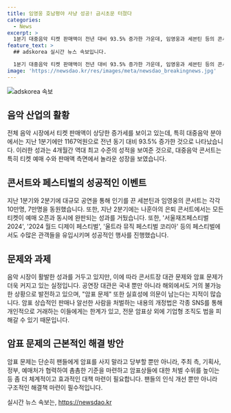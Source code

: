 ```yaml
---
title: 임영웅 호남평야 사냥 성공! 금시초문 터졌다
categories:
  - News
excerpt: >
  1분기 대중음악 티켓 판매액이 전년 대비 93.5% 증가한 가운데, 임영웅과 세븐틴 등의 콘서트가 흥행을 이루며 이슈를 더하고 있다. 한편 2분기의 페스티벌 열풍도 계속되고 있으나, 공연장 대관과 암표 문제 등이 숙제로 남아있는 상황이다. 암표 문제에 대한 실효성과 주최측, 기획사, 정부의 공동 노력이 필요하며, 공연장 대관 문제도 해결이 어려운 실정이다.
feature_text: >
  ## adskorea 실시간 뉴스 속보입니다.

  1분기 대중음악 티켓 판매액이 전년 대비 93.5% 증가한 가운데, 임영웅과 세븐틴 등의 콘서트가 흥행을 이루며 이슈를 더하고 있다. 한편 2분기의 페스티벌 열풍도 계속되고 있으나, 공연장 대관과 암표 문제 등이 숙제로 남아있는 상황이다. 암표 문제에 대한 실효성과 주최측, 기획사, 정부의 공동 노력이 필요하며, 공연장 대관 문제도 해결이 어려운 실정이다.
image: 'https://newsdao.kr/res/images/meta/newsdao_breakingnews.jpg'
---
```


<p><img src="https://newsdao.kr/res/images/meta/newsdao_breakingnews.jpg" alt="adskorea 속보" /></p>

<h2 data-ke-size="size26">음악 산업의 활황</h2>

<p>전체 음악 시장에서 티켓 판매액이 상당한 증가세를 보이고 있는데, 특히 대중음악 분야에서는 지난 1분기에만 1167억원으로 전년 동기 대비 93.5% 증가한 것으로 나타났습니다. 이러한 성과는 4개월간 역대 최고 수준의 성적을 보여준 것으로, 대중음악 콘서트는 특히 티켓 예매 수와 판매액 측면에서 놀라운 성장을 보였습니다.</p>

<p data-ke-size="size16"></p>

<h2 data-ke-size="size26">콘서트와 페스티벌의 성공적인 이벤트</h2>

<p>지난 1분기와 2분기에 대규모 공연을 통해 인기를 끈 세븐틴과 임영웅의 콘서트는 각각 10만명, 7만명을 동원했습니다. 또한, 지난 2분기에는 나훈아의 은퇴 콘서트에서는 모든 티켓이 예매 오픈과 동시에 완판되는 성과를 거뒀습니다. 또한, '서울재즈페스티벌 2024', '2024 월드 디제이 페스티벌', '울트라 뮤직 페스티벌 코리아' 등의 페스티벌에서도 수많은 관객들을 유입시키며 성공적인 행사를 진행했습니다.</p>

<p data-ke-size="size16"></p>

<h2 data-ke-size="size26">문제와 과제</h2>

<p>음악 시장이 활발한 성과를 거두고 있지만, 이에 따라 콘서트장 대관 문제와 암표 문제가 더욱 커지고 있는 실정입니다. 공연장 대관은 국내 뿐만 아니라 해외에서도 거의 불가능한 상황으로 발전하고 있으며, "암표 문제" 또한 실효성에 의문이 남는다는 지적이 많습니다. 암표 상습적인 판매나 알선한 사람을 처벌하는 내용의 개정법은 각종 SNS를 통해 개인적으로 거래하는 이들에게는 한계가 있고, 전문 암표상 외에 기업형 조직도 법을 피해갈 수 있기 때문입니다.</p>

<p data-ke-size="size16"></p>

<h2 data-ke-size="size26">암표 문제의 근본적인 해결 방안</h2>

<p>암표 문제는 단순히 팬들에게 암표를 사지 말라고 당부할 뿐만 아니라, 주최 측, 기획사, 정부, 예매처가 협력하여 촘촘한 기준을 마련하고 암표상들에 대한 처벌 수위를 높이는 등 좀 더 체계적이고 효과적인 대책 마련이 필요합니다. 팬들의 인식 개선 뿐만 아니라 구조적인 해결책 마련이 필수적입니다. </p>

<p data-ke-size="size16"></p>
실시간 뉴스 속보는, <a href="https://newsdao.kr" rel="dofollow">https://newsdao.kr</a>


